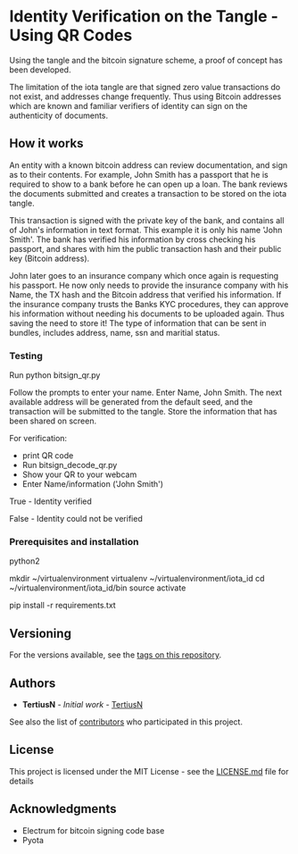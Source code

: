 # Identity Verification on the Tangle - Using QR Codes

Using the tangle and the bitcoin signature scheme, a proof of concept has been developed.

The limitation of the iota tangle are that signed zero value transactions do not exist, and addresses change frequently. Thus using Bitcoin addresses which are known and familiar verifiers of identity can sign on the authenticity of documents. 

## How it works

An entity with a known bitcoin address can review documentation, and sign as to their contents. For example, John Smith has a passport that he is required to show to a bank before he can open up a loan. The bank reviews the documents submitted and creates a transaction to be stored on the iota tangle. 

This transaction is signed with the private key of the bank, and contains all of John's information in text format. This example it is only his name 'John Smith'. The bank has verified his information by cross checking his passport, and shares with him the public transaction hash and their public key (Bitcoin address).

John later goes to an insurance company which once again is requesting his passport. He now only needs to provide the insurance company with his Name, the TX hash and the Bitcoin address that verified his information. If the insurance company trusts the Banks KYC procedures, they can approve his information without needing his documents to be uploaded again. Thus saving the need to store it! The type of information that can be sent in bundles, includes address, name, ssn and maritial status. 

### Testing

Run
python bitsign_qr.py

Follow the prompts to enter your name.
Enter Name, John Smith. The next available address will be generated from the default seed, and the transaction will be submitted to the tangle. Store the information that has been shared on screen. 

For verification:

- print QR code
- Run bitsign_decode_qr.py
- Show your QR to your webcam
- Enter Name/information ('John Smith')

True - Identity verified

False - Identity could not be verified

### Prerequisites and installation

python2

mkdir ~/virtualenvironment
virtualenv ~/virtualenvironment/iota_id
cd ~/virtualenvironment/iota_id/bin
source activate

pip install -r requirements.txt

## Versioning

For the versions available, see the [tags on this repository](https://github.com/your/project/tags). 

## Authors

* **TertiusN** - *Initial work* - [TertiusN](https://github.com/TertiusN)

See also the list of [contributors](https://github.com/your/project/contributors) who participated in this project.

## License

This project is licensed under the MIT License - see the [LICENSE.md](LICENSE.md) file for details

## Acknowledgments

* Electrum for bitcoin signing code base
* Pyota

